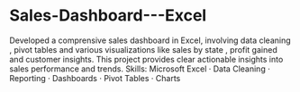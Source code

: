 # Sales-Dashboard---Excel
Developed a comprensive sales dashboard in Excel, involving data cleaning , pivot tables and various visualizations like sales by state , profit gained and customer insights. This project provides clear actionable insights into sales performance and trends.
Skills: Microsoft Excel · Data Cleaning · Reporting · Dashboards · Pivot Tables · Charts
